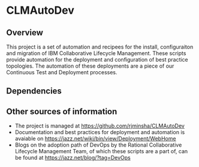 CLMAutoDev
======

Overview
--------
This project is a set of automation and recipees for the install, configuraiton and migration of IBM Collaborative Lifecycle Management. These scripts provide automation for the deployment and configuration of best practice topologies.  The automation of these deployments are a piece of our Continuous Test and Deployment processes.  

Dependencies
------------


Other sources of information
-----------------------------
* The project is managed at https://github.com/rjminsha/CLMAutoDev 
* Documentation and best practices for deployment and automation is avaiable on https://jazz.net/wiki/bin/view/Deployment/WebHome 
* Blogs on the adoption path of DevOps by the Rational Collaborative Lifecycle Management Team, of which these scripts are a part of, can be found at https://jazz.net/blog/?tag=DevOps 
 

